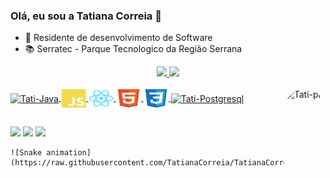 ### Olá, eu sou a Tatiana Correia 👋

- 📖 Residente de desenvolvimento de Software
- 📚 Serratec - Parque Tecnologico da Região Serrana

<div align="center">
  <a href="https://www.linkedin.com/in/tatiana-correia-24b164189/">
  <img height="180em" src="https://github-readme-stats.vercel.app/api?username=TatianaCorreia&show_icons=true&theme=synthwave&include_all_commits=true&count_private=true"/>
  <img height="180em" src="https://github-readme-stats.vercel.app/api/top-langs/?username=TatianaCorreia&layout=compact&langs_count=7&theme=synthwave"/>
</div>

<div style="display: inline_block"><br>
  <img align="center" alt="Tati-Java" height="30" width="40" src="https://cdn.jsdelivr.net/gh/devicons/devicon/icons/java/java-original.svg">
  <img align="center" alt="Tati-Js" height="30" width="40" src="https://raw.githubusercontent.com/devicons/devicon/master/icons/javascript/javascript-plain.svg">
  <img align="center" alt="Tati-React" height="30" width="40" src="https://raw.githubusercontent.com/devicons/devicon/master/icons/react/react-original.svg">
  <img align="center" alt="Tati-HTML" height="30" width="40" src="https://raw.githubusercontent.com/devicons/devicon/master/icons/html5/html5-original.svg">
  <img align="center" alt="Tati-CSS" height="30" width="40" src="https://raw.githubusercontent.com/devicons/devicon/master/icons/css3/css3-original.svg">
  <img align="center" alt="Tati-Postgresql" height="30" width="40" src="https://cdn.jsdelivr.net/gh/devicons/devicon/icons/postgresql/postgresql-original.svg">
  
  <img align="right" alt="Tati-pic" height="150" style="border-radius:50px;" src="https://scontent.fbhz2-1.fna.fbcdn.net/v/t39.30808-6/281340209_10209746736740593_3464472023314218269_n.jpg?_nc_cat=101&ccb=1-6&_nc_sid=730e14&_nc_eui2=AeENQc1U6QwvHzN5GBsWKJd1TOSvIMASOkhM5K8gwBI6SGjnNuQCW8m3tJJJZSIqm6c&_nc_ohc=LGuziqMfPikAX8ZCulk&_nc_ht=scontent.fbhz2-1.fna&oh=00_AT9NWMCEiBgKDM3hbjhA4VKG76_GrvFPYqAV7ECq84vk_A&oe=62870F98">
</div>
  
##
  
  <div>
    
  <a href="https://instagram.com/tatianascorreia" target="_blank"><img src="https://img.shields.io/badge/-Instagram-%23E4405F?style=for-the-badge&logo=instagram&logoColor=white" target="_blank"></a> 
  <a href = "mailto:correia.tatiana213@gmail.com"><img src="https://img.shields.io/badge/-Gmail-%23333?style=for-the-badge&logo=gmail&logoColor=white" target="_blank"></a>
  <a href="https://www.linkedin.com/in/tatiana-correia-24b164189/" target="_blank"><img src="https://img.shields.io/badge/-LinkedIn-%230077B5?style=for-the-badge&logo=linkedin&logoColor=white" target="_blank"></a> 
    
    ![Snake animation](https://raw.githubusercontent.com/TatianaCorreia/TatianaCorreia/main/.github/workflows/main.yml)
  </div>
  
  
